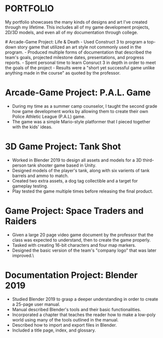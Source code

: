 <!DOCTYPE html>
<html>
<body>
<h1>PORTFOLIO</h1>
<p>My portfolio showcases the many kinds of designs and art I've created through my lifetime. This includes all of my game development projects, 2D/3D models, and even all of my documentation through college.</p>
</body>
</html>
# Arcade-Game Project: Life & Death
- Used Construct 3 to program a top-down story game that utilized an art style not commonly used in the program.
- Produced multiple forms of documentation that described the team's goals, projected milestone dates, presentations, and progress reports.
- Spent personal time to learn Consruct 3 in depth in order to meet the goals of the project
- Results were a "short yet successful game unlike anything made in the course" as quoted by the professor.

# Arcade-Game Project: P.A.L. Game
- During my time as a summer camp counselor, I taught the second grade how game development works by allowing them to create their own Police Athletic League (P.A.L) game.
- The game was a simple Mario-style platformer that I pieced together with the kids' ideas. 

# 3D Game Project: Tank Shot
- Worked in Blender 2019 to design all assets and models for a 3D third-person tank shooter game based in Unity.
- Designed models of the player's tank, along with six varients of tank barrels and ammo to match.
- Created two extra assets, a dog tag collectible and a target for gameplay testing.
- Play tested the game multiple times before releasing the final product.

# Game Project: Space Traders and Raiders
- Given a large 20 page video game document by the professor that the class was expected to understand, then to create the game properly.
- Tasked with creating 16-bit characters and four map markers.
- Designed the basic version of the team's "company logo" that was later improved.\

# Documentation Project: Blender 2019
- Studied Blender 2019 to grasp a deeper understanding in order to create a 25-page user manual.
- Manual described Blender's tools and their basic functionalities.
- Incorporated a chapter that teaches the reader how to make a low-poly world using many of the tools outlined in the manual.
- Described how to import and export files in Blender.
- Included a title page, index, and glossary.






